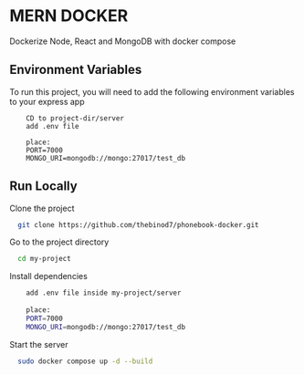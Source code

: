 
# MERN DOCKER

Dockerize Node, React and MongoDB with docker compose
## Environment Variables

To run this project, you will need to add the following environment variables to your express app


```
    CD to project-dir/server
    add .env file
    
    place:
    PORT=7000
    MONGO_URI=mongodb://mongo:27017/test_db

```
## Run Locally

Clone the project

```bash
  git clone https://github.com/thebinod7/phonebook-docker.git
```

Go to the project directory

```bash
  cd my-project
```

Install dependencies

```bash
    add .env file inside my-project/server
    
    place:
    PORT=7000
    MONGO_URI=mongodb://mongo:27017/test_db
```

Start the server

```bash
  sudo docker compose up -d --build
```
